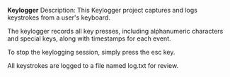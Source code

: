 **Keylogger**
Description:
This Keylogger project captures and logs keystrokes from a user's keyboard. 

The keylogger records all key presses, including alphanumeric characters and special keys, along with timestamps for each event. 

To stop the keylogging session, simply press the esc key. 

All keystrokes are logged to a file named log.txt for review.
